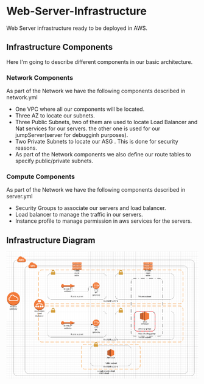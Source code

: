 # Web-Server-Infrastructure
Web Server infrastructure ready to be deployed in AWS.

## Infrastructure Components

Here I'm going to describe different components in our basic architecture.

### Network Components
As part of the Network we have the following components described in network.yml
* One VPC where all our components will be located.
* Three AZ to locate our subnets.
* Three Public Subnets, two of them are used to locate Load Balancer and Nat services for our servers. the other one is used for our jumpServer(server for debugginh purposes).
* Two Private Subnets to locate our ASG . This is done for security reasons.
* As part of the Network components we also define our route tables to specify public/private subnets.

### Compute Components
As part of the Network we have the following components described in server.yml
* Security Groups to associate our servers and load balancer.
* Load balancer to manage the traffic in our servers.
* Instance profile to manage permission in aws services for the servers.

## Infrastructure Diagram

![alt text](https://github.com/ederfduran/Web-Server-Infrastructure/blob/master/InfrastuctureDiagram.png?raw=true)
